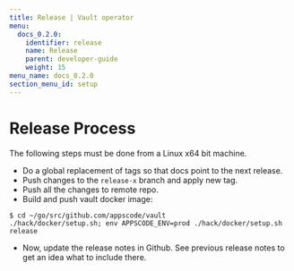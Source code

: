 ```yaml
---
title: Release | Vault operator
menu:
  docs_0.2.0:
    identifier: release
    name: Release
    parent: developer-guide
    weight: 15
menu_name: docs_0.2.0
section_menu_id: setup
---
```

# Release Process

The following steps must be done from a Linux x64 bit machine.

- Do a global replacement of tags so that docs point to the next release.
- Push changes to the `release-x` branch and apply new tag.
- Push all the changes to remote repo.
- Build and push vault docker image:
```console
$ cd ~/go/src/github.com/appscode/vault
./hack/docker/setup.sh; env APPSCODE_ENV=prod ./hack/docker/setup.sh release
```

- Now, update the release notes in Github. See previous release notes to get an idea what to include there.
